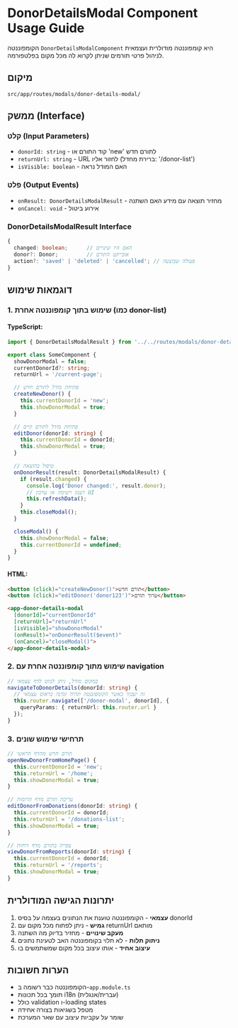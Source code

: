# DonorDetailsModal Component Usage Guide

הקומפוננטה `DonorDetailsModalComponent` היא קומפוננטה מודולרית ועצמאית לניהול פרטי תורמים שניתן לקרוא לה מכל מקום בפלטפורמה.

## מיקום
```
src/app/routes/modals/donor-details-modal/
```

## ממשק (Interface)

### קלט (Input Parameters)
- `donorId: string` - קוד התורם או 'new' לתורם חדש
- `returnUrl: string` - URL לחזור אליו (ברירת מחדל: '/donor-list')
- `isVisible: boolean` - האם המודל נראה

### פלט (Output Events)
- `onResult: DonorDetailsModalResult` - מחזיר תוצאה עם מידע האם השתנה
- `onCancel: void` - אירוע ביטול

### DonorDetailsModalResult Interface
```typescript
{
  changed: boolean;      // האם היו שינויים
  donor?: Donor;         // אובייקט התורם
  action?: 'saved' | 'deleted' | 'cancelled'; // פעולה שבוצעה
}
```

## דוגמאות שימוש

### 1. שימוש בתוך קומפוננטה אחרת (כמו donor-list)

#### TypeScript:
```typescript
import { DonorDetailsModalResult } from '../../routes/modals/donor-details-modal/donor-details-modal.component';

export class SomeComponent {
  showDonorModal = false;
  currentDonorId?: string;
  returnUrl = '/current-page';

  // פתיחת מודל לתורם חדש
  createNewDonor() {
    this.currentDonorId = 'new';
    this.showDonorModal = true;
  }

  // פתיחת מודל לתורם קיים
  editDonor(donorId: string) {
    this.currentDonorId = donorId;
    this.showDonorModal = true;
  }

  // טיפול בתוצאה
  onDonorResult(result: DonorDetailsModalResult) {
    if (result.changed) {
      console.log('Donor changed:', result.donor);
      // רענון רשימה או עדכון UI
      this.refreshData();
    }
    this.closeModal();
  }

  closeModal() {
    this.showDonorModal = false;
    this.currentDonorId = undefined;
  }
}
```

#### HTML:
```html
<button (click)="createNewDonor()">תורם חדש</button>
<button (click)="editDonor('donor123')">ערוך תורם</button>

<app-donor-details-modal
  [donorId]="currentDonorId"
  [returnUrl]="returnUrl"
  [isVisible]="showDonorModal"
  (onResult)="onDonorResult($event)"
  (onCancel)="closeModal()">
</app-donor-details-modal>
```

### 2. שימוש מתוך קומפוננטה אחרת עם navigation

```typescript
// במקום מודל, ניתן לנווט לדף עצמאי
navigateToDonorDetails(donorId: string) {
  // זה יעבוד כאשר הקומפוננטה תהיה זמינה כראוט עצמאי
  this.router.navigate(['/donor-modal', donorId], { 
    queryParams: { returnUrl: this.router.url }
  });
}
```

### 3. תרחישי שימוש שונים

```typescript
// תורם חדש מהדף הראשי
openNewDonorFromHomePage() {
  this.currentDonorId = 'new';
  this.returnUrl = '/home';
  this.showDonorModal = true;
}

// עריכת תורם מדף תרומות
editDonorFromDonations(donorId: string) {
  this.currentDonorId = donorId;
  this.returnUrl = '/donations-list';
  this.showDonorModal = true;
}

// צפייה בתורם מדף דוחות
viewDonorFromReports(donorId: string) {
  this.currentDonorId = donorId;
  this.returnUrl = '/reports';
  this.showDonorModal = true;
}
```

## יתרונות הגישה המודולרית

1. **עצמאי** - הקומפוננטה טוענת את הנתונים בעצמה על בסיס donorId
2. **גמיש** - ניתן לפתוח מכל מקום עם returnUrl מותאם
3. **מעקב שינויים** - מחזיר בדיוק מה השתנה
4. **ניתוק תלות** - לא תלוי בקומפוננטה האב לטעינת נתונים
5. **עיצוב אחיד** - אותו עיצוב בכל מקום שמשתמשים בו

## הערות חשובות

- הקומפוננטה כבר רשומה ב-`app.module.ts`
- תומך בכל תכונות i18n (עברית/אנגלית)
- כולל validation ו-loading states
- מטפל בשגיאות בצורה אחידה
- שומר על עקביות עיצוב עם שאר המערכת